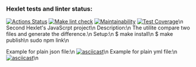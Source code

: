 ### Hexlet tests and linter status:
[![Actions Status](https://github.com/Logan4646/backend-project-46/workflows/hexlet-check/badge.svg)](https://github.com/Logan4646/backend-project-46/actions)
[![Make lint check](https://github.com/Logan4646/backend-project-46/actions/workflows/make-lint-check.yml/badge.svg)](https://github.com/Logan4646/backend-project-46/actions)
[![Maintainability](https://api.codeclimate.com/v1/badges/a605e7b84bfbca08197d/maintainability)](https://codeclimate.com/github/Logan4646/backend-project-46/maintainability)
[![Test Coverage](https://api.codeclimate.com/v1/badges/a605e7b84bfbca08197d/test_coverage)](https://codeclimate.com/github/Logan4646/backend-project-46/test_coverage)\n
Second Hexlet's JavaScrpt project\n
Description:\n
The utilite compare two files and generate the difference.\n
Setup:\n
$ make install\n
$ make publish\n
sudo npm link\n

Example for plain json file:\n
[![asciicast](https://asciinema.org/a/V5dH1MP7iyr982IYTA7vs8riD.png)](https://asciinema.org/a/V5dH1MP7iyr982IYTA7vs8riD)\n
Example for plain yml file:\n
[![asciicast](https://asciinema.org/a/I2rm47f45yREuc5VvctiaP6Yz.png)](https://asciinema.org/a/I2rm47f45yREuc5VvctiaP6Yz)\n
